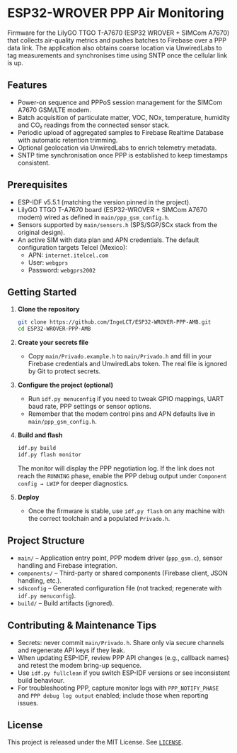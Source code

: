 # ESP32-WROVER PPP Air Monitoring

Firmware for the LilyGO TTGO T-A7670 (ESP32 WROVER + SIMCom A7670) that collects air-quality metrics and pushes batches to Firebase over a PPP data link. The application also obtains coarse location via UnwiredLabs to tag measurements and synchronises time using SNTP once the cellular link is up.

## Features

- Power-on sequence and PPPoS session management for the SIMCom A7670 GSM/LTE modem.
- Batch acquisition of particulate matter, VOC, NOx, temperature, humidity and CO₂ readings from the connected sensor stack.
- Periodic upload of aggregated samples to Firebase Realtime Database with automatic retention trimming.
- Optional geolocation via UnwiredLabs to enrich telemetry metadata.
- SNTP time synchronisation once PPP is established to keep timestamps consistent.

## Prerequisites

- ESP-IDF v5.5.1 (matching the version pinned in the project).
- LilyGO TTGO T-A7670 board (ESP32-WROVER + SIMCom A7670 modem) wired as defined in `main/ppp_gsm_config.h`.
- Sensors supported by `main/sensors.h` (SPS/SGP/SCx stack from the original design).
- An active SIM with data plan and APN credentials. The default configuration targets Telcel (Mexico):
  - APN: `internet.itelcel.com`
  - User: `webgprs`
  - Password: `webgprs2002`

## Getting Started

1. **Clone the repository**
   ```bash
   git clone https://github.com/IngeLCT/ESP32-WROVER-PPP-AMB.git
   cd ESP32-WROVER-PPP-AMB
   ```

2. **Create your secrets file**
   - Copy `main/Privado.example.h` to `main/Privado.h` and fill in your Firebase credentials and UnwiredLabs token. The real file is ignored by Git to protect secrets.

3. **Configure the project (optional)**
   - Run `idf.py menuconfig` if you need to tweak GPIO mappings, UART baud rate, PPP settings or sensor options.
   - Remember that the modem control pins and APN defaults live in `main/ppp_gsm_config.h`.

4. **Build and flash**
   ```bash
   idf.py build
   idf.py flash monitor
   ```
   The monitor will display the PPP negotiation log. If the link does not reach the `RUNNING` phase, enable the PPP debug output under `Component config → LWIP` for deeper diagnostics.

5. **Deploy**
   - Once the firmware is stable, use `idf.py flash` on any machine with the correct toolchain and a populated `Privado.h`.

## Project Structure

- `main/` – Application entry point, PPP modem driver (`ppp_gsm.c`), sensor handling and Firebase integration.
- `components/` – Third-party or shared components (Firebase client, JSON handling, etc.).
- `sdkconfig` – Generated configuration file (not tracked; regenerate with `idf.py menuconfig`).
- `build/` – Build artifacts (ignored).

## Contributing & Maintenance Tips

- Secrets: never commit `main/Privado.h`. Share only via secure channels and regenerate API keys if they leak.
- When updating ESP-IDF, review PPP API changes (e.g., callback names) and retest the modem bring-up sequence.
- Use `idf.py fullclean` if you switch ESP-IDF versions or see inconsistent build behaviour.
- For troubleshooting PPP, capture monitor logs with `PPP_NOTIFY_PHASE` and `PPP debug log output` enabled; include those when reporting issues.

## License

This project is released under the MIT License. See [`LICENSE`](LICENSE).
